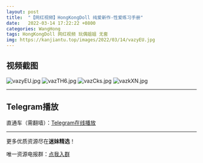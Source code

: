 ```yaml
---
layout: post
title:  "【网红视频】HongKongDoll 纯爱新作-性爱练习手册"
date:   2022-03-14 17:22:22 +0800
categories: WangHong
tags: HongKongDoll 网红视频 玩偶姐姐 无套
img: https://kanjiantu.top/images/2022/03/14/vazyEU.jpg
---
```



## 视频截图

![vazyEU.jpg](https://kanjiantu.top/images/2022/03/14/vazyEU.jpg)
![vazTH6.jpg](https://kanjiantu.top/images/2022/03/14/vazTH6.jpg)
![vazCks.jpg](https://kanjiantu.top/images/2022/03/14/vazCks.jpg)
![vazkXN.jpg](https://kanjiantu.top/images/2022/03/14/vazkXN.jpg)

* * *
## Telegram播放

直通车（需翻墙）：[Telegram在线播放](https://t.me/mimeijingxuan/32)

* * *
更多优质资源尽在**迷妹精选**！

唯一资源电报群：[点我入群](https://t.me/mimeijingxuan)


